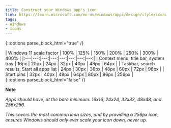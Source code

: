 ```yaml
---
title: Construct your Windows app's icon
link: https://learn.microsoft.com/en-us/windows/apps/design/style/iconography/app-icon-construction#icon-scaling
tags:
- Windows
- Icons
---
```


{::options parse_block_html="true" /}
<div class="table">
| Windows 11 scale factor | 100% | 125% | 150% | 200% | 250% | 300% | 400% |
|:---|---:|---:|---:|---:|---:|---:|---:| 
| Context menu, title bar, system tray |	16px | 20px | 24px | 32px | 40px | 48px | 64px | 
| Taskbar, search results, Start all apps list | 24px | 30px | 36px | 48px | 60px | 72px | 96px | 
| Start pins | 32px | 40px | 48px | 64px | 80px | 96px | 256px | 
</div>
{::options parse_block_html="false" /}

**Note**

*Apps should have, at the bare minimum: 16x16, 24x24, 32x32, 48x48, and 256x256.*

*This covers the most common icon sizes, and by providing a 256px icon,*
*ensures Windows should only ever scale your icon down, never up.*
